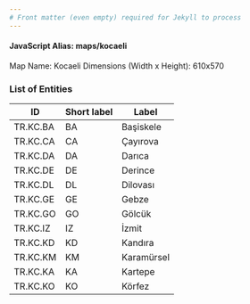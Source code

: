```yaml
---
# Front matter (even empty) required for Jekyll to process
---
```


#### JavaScript Alias: maps/kocaeli

Map Name: Kocaeli
Dimensions (Width x Height): 610x570





### List of Entities

ID | Short label | Label
---|---|---|
TR.KC.BA | BA | Başiskele
TR.KC.CA | CA | Çayırova
TR.KC.DA | DA | Darıca
TR.KC.DE | DE | Derince
TR.KC.DL | DL | Dilovası
TR.KC.GE | GE | Gebze
TR.KC.GO | GO | Gölcük
TR.KC.IZ | IZ | İzmit
TR.KC.KD | KD | Kandıra
TR.KC.KM | KM | Karamürsel
TR.KC.KA | KA | Kartepe
TR.KC.KO | KO | Körfez